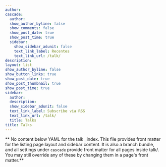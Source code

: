 ```yaml
---
author:
cascade:
  author:
  show_author_byline: false
  show_comments: false
  show_post_date: true
  show_post_time: true
  sidebar:
    show_sidebar_adunit: false
    text_link_label: Recentes
    text_link_url: /talk/
description:
layout: list
show_author_byline: false
show_button_links: true
show_post_date: true
show_post_thumbnail: true
show_post_time: true
sidebar:
  author:
  description:
  show_sidebar_adunit: false
  text_link_label: Subscribe via RSS
  text_link_url: /talk/
  title: Talks
title: Talks
---
```


** No content below YAML for the talk _index. This file provides front matter for the listing page layout and sidebar content. It is also a branch bundle, and all settings under `cascade` provide front matter for all pages inside talk/. You may still override any of these by changing them in a page's front matter.**

